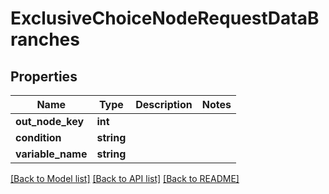# ExclusiveChoiceNodeRequestDataBranches

## Properties
Name | Type | Description | Notes
------------ | ------------- | ------------- | -------------
**out_node_key** | **int** |  | 
**condition** | **string** |  | 
**variable_name** | **string** |  | 

[[Back to Model list]](../../README.md#documentation-for-models) [[Back to API list]](../../README.md#documentation-for-api-endpoints) [[Back to README]](../../README.md)

